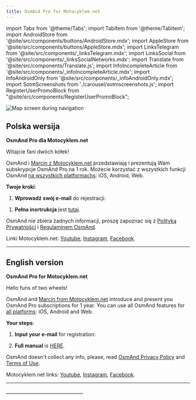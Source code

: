 ```yaml
---
title: OsmAnd Pro for Motocyklem.net
---
```


import Tabs from '@theme/Tabs';
import TabItem from '@theme/TabItem';
import AndroidStore from '@site/src/components/buttons/AndroidStore.mdx';
import AppleStore from '@site/src/components/buttons/AppleStore.mdx';
import LinksTelegram from '@site/src/components/_linksTelegram.mdx';
import LinksSocial from '@site/src/components/_linksSocialNetworks.mdx';
import Translate from '@site/src/components/Translate.js';
import InfoIncompleteArticle from '@site/src/components/_infoIncompleteArticle.mdx';
import InfoAndroidOnly from '@site/src/components/_infoAndroidOnly.mdx';
import SotmScreenshots from './carousel/sotmscreenshots.js';
import RegisterUserPromoBlock from "@site/src/components/RegisterUserPromoBlock";

![Map screen during navigation](@site/static/img/promo/janusz/motocyklem.png)

## Polska wersija

**OsmAnd Pro dla Motocyklem.net**

Witajcie fani dwóch kółek!

OsmAnd i [Marcin z Motocyklem.net](https://motocyklem.net/) przedstawiają i prezentują Wam subskrypcje OsmAnd Pro na 1 rok. Możecie korzystać z wszystkich funkcji OsmAnd [na wszystkich platformachs](https://osmand.net/docs/user/personal/osmand-cloud#cross-platform): iOS, Android, Web.

**Twoje kroki**:

1. **Wprowadź swój e-mail** do rejestracji:

<RegisterUserPromoBlock  promoKey='motocyklem'/>

<p> </p>

1. **Pełna insrtrukcja** jest [tutaj](https://osmand.net/promo/manual#polska-wersija).


OsmAnd nie zbiera żadnych informacji, proszę zapoznać się z [Polityką Prywatności](https://osmand.net/docs/legal/privacy-policy) i [Regulaminem OsmAnd](https://osmand.net/docs/legal/terms-of-use).

Linki Motocyklem.net: [Youtube](https://www.youtube.com/c/motocyklemnet), [Instagram](https://www.instagram.com/motocyklem_net/), [Facebook](https://www.facebook.com/motocyklemnet).

______________________________
## English version

**OsmAnd Pro for Motocyklem.net**

Hello funs of two wheels!

OsmAnd and [Marcin from Motocyklem.net](https://motocyklem.net/) introduce and present you OsmAnd Pro subscriptions for 1 year. 
You can use all OsmAnd features for [all platforms](https://osmand.net/docs/user/personal/osmand-cloud#cross-platform): iOS, Android and Web.

**Your steps**:

1. **Input your e-mail** for registration:
   
<RegisterUserPromoBlock  promoKey='motocyklem'/>

<p> </p>

2. **Full manual** is [HERE](https://osmand.net/promo/manual#english-version).

OsmAnd doesn't collect any info, please, read [OsmAnd Privacy Policy](https://osmand.net/docs/legal/privacy-policy) and [Terms of Use](https://osmand.net/docs/legal/terms-of-use).

Motocyklem.net links: [Youtube](https://www.youtube.com/c/motocyklemnet), [Instagram](https://www.instagram.com/motocyklem_net/), [Facebook](https://www.facebook.com/motocyklemnet).
________________________________

<SotmScreenshots />
_________________________________


<LinksSocial/>
<LinksTelegram/>

